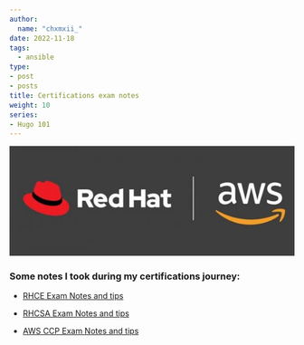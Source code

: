 ```yaml
---
author:
  name: "chxmxii_"
date: 2022-11-18
tags:
  - ansible
type:
- post
- posts
title: Certifications exam notes
weight: 10
series:
- Hugo 101
---
```

![](/certslogo.png#center)

### Some notes I took during my certifications journey:

- [RHCE Exam Notes and tips](https://chxmxii.github.io/portfolio/rhce/main.html)

- [RHCSA Exam Notes and tips](https://chxmxii.gitbook.io/system-management-tasks/)
    
- [AWS CCP Exam Notes and tips](https://chxmxii.gitbook.io/aws-ccp/)

